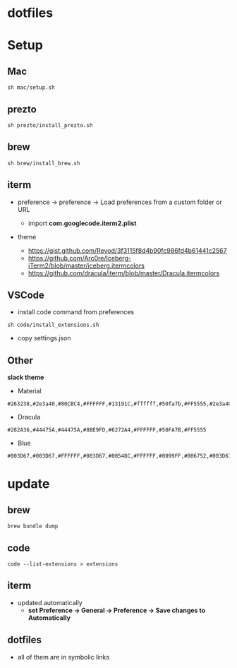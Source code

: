 # dotfiles

# Setup

## Mac

```shell
sh mac/setup.sh
```

## prezto

```shell
sh prezto/install_prezto.sh
```

## brew

```shell
sh brew/install_brew.sh
```

## iterm

- preference -> preference -> Load preferences from a custom folder or URL
  
  - import **com.googlecode.iterm2.plist**

- theme
  
  - https://gist.github.com/Revod/3f3115f8d4b90fc986fd4b61441c2567
  - https://github.com/Arc0re/Iceberg-iTerm2/blob/master/iceberg.itermcolors
  - https://github.com/dracula/iterm/blob/master/Dracula.itermcolors


## VSCode

- install code command from preferences

```shell
sh code/install_extensions.sh
```

- copy settings.json

## Other

**slack theme**

- Material

```
#263238,#2e3a40,#80CBC4,#FFFFFF,#13191C,#ffffff,#50fa7b,#FF5555,#2e3a40,#ffffff
```

- Dracula

```
#282A36,#44475A,#44475A,#8BE9FD,#6272A4,#FFFFFF,#50FA7B,#FF5555
```

- Blue

```
#003D67,#003D67,#FFFFFF,#003D67,#00548C,#FFFFFF,#0099FF,#006752,#003D67,#FFFFFF
```

# update

## brew

```shell
brew bundle dump
```

## code
```shell
code --list-extensions > extensions
```

## iterm
- updated automatically
  - **set Preference -> General -> Preference -> Save changes to Automatically**

## dotfiles

- all of them are in symbolic links

